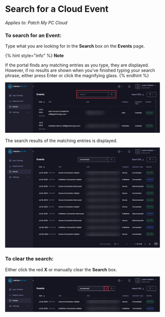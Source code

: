 # Search for a Cloud Event

_Applies to: Patch My PC Cloud_

### To search for an Event:

Type what you are looking for in the **Search** box on the **Events** page.

{% hint style="info" %}
**Note**

If the portal finds any matching entries as you type, they are displayed. However, if no results are shown when you’ve finished typing your search phrase, either press Enter or click the magnifying glass.
{% endhint %}

![The “Search” box](/_images/image-(1763).png "The “Search” box")

The search results of the matching entries is displayed.

![Search results](/_images/image-(1764).png "Search results")

### To clear the search:

Either click the red **X** or manually clear the **Search** box.

![Clearing the “Search” box](/_images/image-(1765).png "Clearing the “Search” box")
